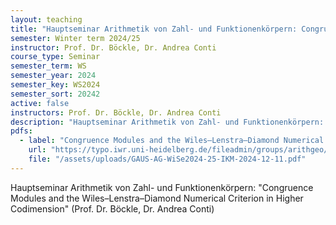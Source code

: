 ```yaml
---
layout: teaching
title: "Hauptseminar Arithmetik von Zahl- und Funktionenkörpern: Congruence Modules and the Wiles–Lenstra–Diamond Numerical Criterion in Higher Codimension (Prof. Dr. Böckle, Dr. Andrea Conti)"
semester: Winter term 2024/25
instructor: Prof. Dr. Böckle, Dr. Andrea Conti
course_type: Seminar
semester_term: WS
semester_year: 2024
semester_key: WS2024
semester_sort: 20242
active: false
instructors: Prof. Dr. Böckle, Dr. Andrea Conti
description: "Hauptseminar Arithmetik von Zahl- und Funktionenkörpern: Congruence Modules and the Wiles–Lenstra–Diamond Numerical Criterion in Higher Codimension (Prof. Dr. Böckle, Dr. Andrea Conti)"
pdfs:
  - label: "Congruence Modules and the Wiles–Lenstra–Diamond Numerical Criterion in Higher Codimension"
    url: "https://typo.iwr.uni-heidelberg.de/fileadmin/groups/arithgeo/GAUS-AG-WiSe2024-25-IKM-2024-12-11.pdf"
    file: "/assets/uploads/GAUS-AG-WiSe2024-25-IKM-2024-12-11.pdf"
---
```


Hauptseminar Arithmetik von Zahl- und Funktionenkörpern: "Congruence Modules and the Wiles–Lenstra–Diamond Numerical Criterion in Higher Codimension" (Prof. Dr. Böckle, Dr. Andrea Conti)

